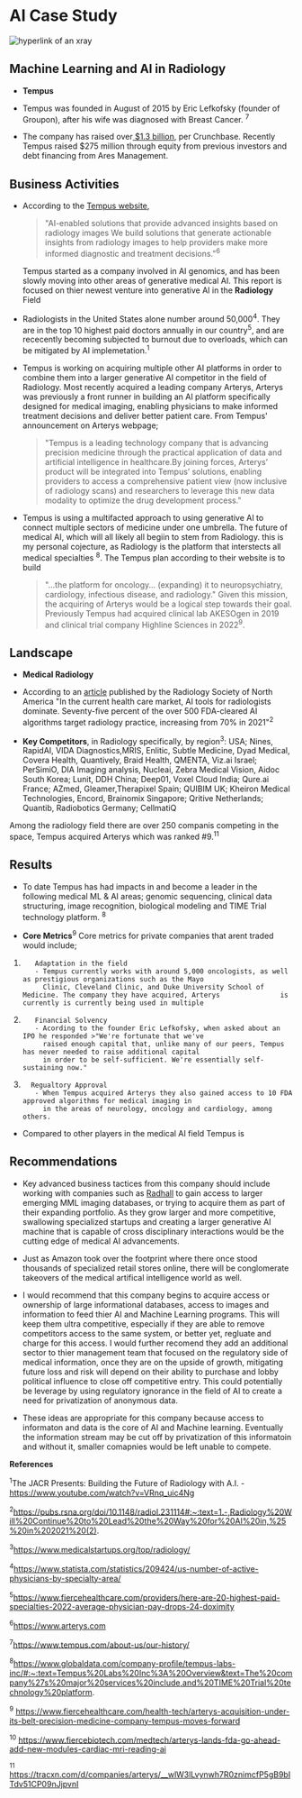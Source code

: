 # AI Case Study
![hyperlink of an xray](https://i0.wp.com/www.asktheradtech.com/wp-content/uploads/2020/04/crazy-xray-4.jpg?w=589&ssl=1)
## Machine Learning and AI in Radiology

* **Tempus**

* Tempus was founded in August of 2015 by Eric Lefkofsky (founder of Groupon), after his wife was diagnosed with Breast Cancer. <sup>7</sup>

* The company has raised over[ $1.3 billion]([url](https://news.crunchbase.com/health-wellness-biotech/biotech-drug-development-venture-funding-tempus/#:~:text=Biotech%20upstart%20Tempus%20announced%20on,debt%20financing%20from%20Ares%20Management.)), per Crunchbase. Recently Tempus raised $275 million through equity from previous investors and debt financing from Ares   Management.


## Business Activities

* According to the [Tempus website](https://www.tempus.com/radiology/),
  >"AI-enabled solutions that provide advanced insights based on radiology images
  We build solutions that generate actionable insights from radiology images to help providers make more informed diagnostic and treatment decisions."<sup>6</sup>
  
  Tempus started as a company involved in AI genomics, and has been slowly moving into other areas of generative medical AI.  This report is focused on thier newest venture into generative AI in the **Radiology** Field

* Radiologists in the United States alone number around 50,000<sup>4</sup>.  They are in the top 10 highest paid doctors annually in our country<sup>5</sup>, and
  are rececently becoming subjected to burnout due to overloads, which can be mitigated by AI implemetation.<sup>1</sup>

* Tempus is working on acquiring multiple other AI platforms in order to combine them into a larger generative AI competitor in the field of Radiology. Most          recently acquired a leading company Arterys, Arterys was previously a front runner in building an AI platform specifically designed for medical imaging,
  enabling physicians to make informed treatment decisions and deliver better patient care.  From Tempus' announcement on Arterys webpage;
   
  >"Tempus is a leading technology company that is advancing precision medicine through the practical application of data and artificial intelligence in healthcare.By joining forces, Arterys’ product will be integrated into Tempus’ solutions, enabling providers to access a comprehensive patient view (now inclusive of radiology scans) and researchers to leverage this new data modality to optimize the drug development process."
  
* Tempus is using a multifacted approach to using generative AI to connect multiple sectors of medicine under one umbrella.  The future of medical AI, which
  will all likely all begiin to stem from Radiology.  this is my personal cojecture, as Radiology is the platform that interstects all medical specialties <sup>8</sup>.      The Tempus plan according to their website is to build
  >"...the platform for oncology... (expanding) it to neuropsychiatry, cardiology, infectious disease, and      radiology."
Given this mission, the acquiring of Arterys would be a logical step towards their goal.  Previously Tempus had acquired clinical lab AKESOgen in 2019 and clinical trial company Highline Sciences in 2022<sup>9</sup>.  

## Landscape

* **Medical Radiology**

* According to an [article](https://pubs.rsna.org/doi/10.1148/radiol.231114#:~:text=1.-,Radiology%20Will%20Continue%20to%20Lead%20the%20Way%20for%20AI%20in,%25%20in%202021%20(2)) published by the Radiology Society of North America "In the current health care market, AI tools for radiologists dominate. Seventy-five    percent of the over 500 FDA-cleared AI algorithms target radiology practice, increasing from 70% in 2021"<sup>2</sup>

* **Key Competitors**, in Radiology specifically, by region<sup>3</sup>:
    USA; Nines, RapidAI, VIDA Diagnostics,MRIS, Enlitic, Subtle Medicine, Dyad Medical, Covera Health, Quantively,
    Braid Health, QMENTA, Viz.ai
    Israel; PerSimiO, DIA Imaging analysis, Nucleai, Zebra Medical Vision, Aidoc
    South Korea; Lunit, DDH
    China; Deep01, Voxel Cloud
    India; Qure.ai
    France; AZmed, Gleamer,Therapixel
    Spain; QUIBIM
    UK; Kheiron Medical Technologies, Encord, Brainomix
    Singapore; Qritive
    Netherlands; Quantib, Radiobotics
    Germany; CellmatiQ

Among the radiology field there are over 250 companis competing in the space, Tempus acquired Arterys which was ranked #9.<sup>11</sup>


## Results

* To date Tempus has had impacts in and become a leader in the following medical ML & AI areas; genomic sequencing, clinical data structuring, image recognition, biological modeling and TIME Trial technology platform. <sup>8</sup>  

* **Core Metrics**<sup>9</sup>
      Core metrics for private companies that arent traded would include;
1.        Adaptation in the field
          - Tempus currently works with around 5,000 oncologists, as well as prestigious organizations such as the Mayo
            Clinic, Cleveland Clinic, and Duke University School of Medicine. The company they have acquired, Arterys               is currently is currently being used in multiple
1.        Financial Solvency
          - Acording to the founder Eric Lefkofsky, when asked about an IPO he responded >"We're fortunate that we've
            raised enough capital that, unlike many of our peers, Tempus has never needed to raise additional capital
            in order to be self-sufficient. We're essentially self-sustaining now."
1.       Regualtory Approval
          - When Tempus acquired Arterys they also gained access to 10 FDA approved algorithms for medical imaging in
            in the areas of neurology, oncology and cardiology, among others. 
      

* Compared to other players in the medical AI field Tempus is 

## Recommendations

* Key advanced business tactices from this company should include working with companies such as [Radhall]([url](https://www.f6s.com/company/radhall#about)) to gain access to larger emerging MML imaging databases,     or trying to acquire them as part of their expanding portfolio. As they grow larger and more competitive, swallowing specialized startups and creating a larger     generative AI machine that is capable of cross disciplinary interactions would be the cutting edge of medical AI advancements. 

* Just as Amazon took over the footprint where there once stood thousands of specialized retail stores online, there will be conglomerate takeovers of the medical
  artifical intelligence world as well.

* I would recommend that this company begins to acquire access or ownership of large informational databases, access to images and information to feed thier AI and
  Machine Learning programs.  This will keep them ultra competitive, especially if they are able to remove competitors access to the same system, or better yet,
  regluate and charge for this access. I would further recomend they add an additional sector to thier management team that focused on the regulatory side of         medical information, once they are on the upside of growth, mitigating future loss and risk will depend on their ability to purchase and lobby political            influence to close off competitive entry.  This could potentially be leverage by using regulatory ignorance in the field of AI to create a need for privatization   of anonymous data. 

* These ideas are appropriate for this company because access to informaton and data is the core of AI and Machine learning. Eventually the information stream may    be cut off by privatization of this informatoin and without it, smaller comapnies would be left unable to compete. 

**References**

<sup>1</sup>The JACR Presents: Building the Future of Radiology with A.I.
  -https://www.youtube.com/watch?v=VRnq_uic4Ng 

<sup>2</sup>https://pubs.rsna.org/doi/10.1148/radiol.231114#:~:text=1.-,Radiology%20Will%20Continue%20to%20Lead%20the%20Way%20for%20AI%20in,%25%20in%202021%20(2).

<sup>3</sup>https://www.medicalstartups.org/top/radiology/

<sup>4</sup>https://www.statista.com/statistics/209424/us-number-of-active-physicians-by-specialty-area/

<sup>5</sup>https://www.fiercehealthcare.com/providers/here-are-20-highest-paid-specialties-2022-average-physician-pay-drops-24-doximity

<sup>6</sup>https://www.arterys.com

<sup>7</sup>https://www.tempus.com/about-us/our-history/

<sup>8</sup>https://www.globaldata.com/company-profile/tempus-labs-inc/#:~:text=Tempus%20Labs%20Inc%3A%20Overview&text=The%20company%27s%20major%20services%20include,and%20TIME%20Trial%20technology%20platform.

<sup>9</sup> https://www.fiercehealthcare.com/health-tech/arterys-acquisition-under-its-belt-precision-medicine-company-tempus-moves-forward

<sup>10</sup> https://www.fiercebiotech.com/medtech/arterys-lands-fda-go-ahead-add-new-modules-cardiac-mri-reading-ai

<sup>11</sup> https://tracxn.com/d/companies/arterys/__wlW3lLvynwh7R0znimcfP5gB9bITdv51CP09nJjpvnI
